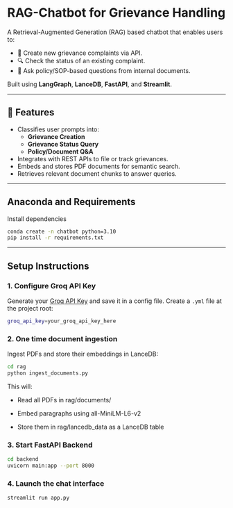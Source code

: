# RAG-Chatbot for Grievance Handling

A Retrieval-Augmented Generation (RAG) based chatbot that enables users to:

- 📝 Create new grievance complaints via API.
- 🔍 Check the status of an existing complaint.
- 📄 Ask policy/SOP-based questions from internal documents.

Built using **LangGraph**, **LanceDB**, **FastAPI**, and **Streamlit**.

---

## 🚀 Features

- Classifies user prompts into:
  - **Grievance Creation**
  - **Grievance Status Query**
  - **Policy/Document Q&A**
- Integrates with REST APIs to file or track grievances.
- Embeds and stores PDF documents for semantic search.
- Retrieves relevant document chunks to answer queries.

---
## Anaconda and Requirements

Install dependencies
```bash
conda create -n chatbot python=3.10
pip install -r requirements.txt
```

---

## Setup Instructions

### 1. Configure Groq API Key

Generate your [Groq API Key](https://console.groq.com/keys) and save it in a config file.
Create a `.yml` file at the project root:

```bash
groq_api_key=your_groq_api_key_here
```

### 2. One time document ingestion

Ingest PDFs and store their embeddings in LanceDB:
```bash
cd rag
python ingest_documents.py
```
This will:

- Read all PDFs in rag/documents/

- Embed paragraphs using all-MiniLM-L6-v2

- Store them in rag/lancedb_data as a LanceDB table

### 3. Start FastAPI Backend

```bash
cd backend
uvicorn main:app --port 8000
```

### 4. Launch the chat interface 

```bash
streamlit run app.py
```